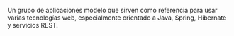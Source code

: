Un grupo de aplicaciones modelo que sirven como referencia para usar varias tecnologías web, especialmente orientado a Java, Spring, Hibernate y servicios REST.